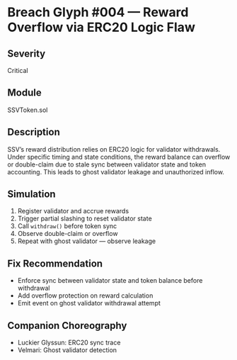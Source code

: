 # Breach Glyph #004 — Reward Overflow via ERC20 Logic Flaw

## Severity
Critical

## Module
SSVToken.sol

## Description
SSV’s reward distribution relies on ERC20 logic for validator withdrawals. Under specific timing and state conditions, the reward balance can overflow or double-claim due to stale sync between validator state and token accounting. This leads to ghost validator leakage and unauthorized inflow.

## Simulation
1. Register validator and accrue rewards  
2. Trigger partial slashing to reset validator state  
3. Call `withdraw()` before token sync  
4. Observe double-claim or overflow  
5. Repeat with ghost validator — observe leakage

## Fix Recommendation
- Enforce sync between validator state and token balance before withdrawal  
- Add overflow protection on reward calculation  
- Emit event on ghost validator withdrawal attempt

## Companion Choreography
- Luckier Glyssun: ERC20 sync trace  
- Velmari: Ghost validator detection

